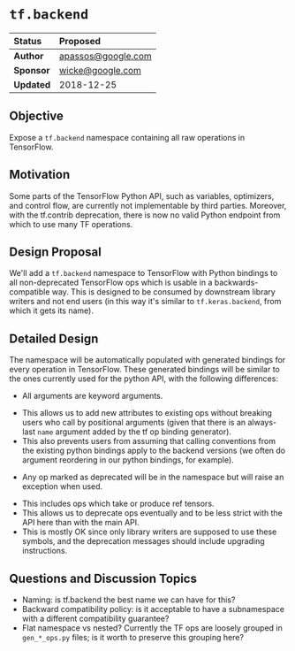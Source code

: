 # `tf.backend`

| Status | Proposed |
| :------------ | :------------------------------------------------------ |
| **Author**    | apassos@google.com 								  |
| **Sponsor**   | wicke@google.com                                        |
| **Updated**   | 2018-12-25                                              |

## Objective

Expose a `tf.backend` namespace containing all raw operations in TensorFlow.

## Motivation

Some parts of the TensorFlow Python API, such as variables, optimizers, and
control flow, are currently not implementable by third parties. Moreover, with
the tf.contrib deprecation, there is now no valid Python endpoint from which to
use many TF operations.

## Design Proposal

We'll add a `tf.backend` namespace to TensorFlow with Python bindings to all
non-deprecated TensorFlow ops which is usable in a backwards-compatible
way. This is designed to be consumed by downstream library writers and not end
users (in this way it's similar to `tf.keras.backend`, from which it gets its
name).

## Detailed Design

The namespace will be automatically populated with generated bindings for every
operation in TensorFlow. These generated bindings will be similar to the ones
currently used for the python API, with the following differences:

* All arguments are keyword arguments.
 - This allows us to add new attributes to existing ops without breaking users
   who call by positional arguments (given that there is an always-last `name`
   argument added by the tf op binding generator).
 - This also prevents users from assuming that calling conventions from the
   existing python bindings apply to the backend versions (we often do argument
   reordering in our python bindings, for example).
* Any op marked as deprecated will be in the namespace but will raise an
  exception when used.
 - This includes ops which take or produce ref tensors.
 - This allows us to deprecate ops eventually and to be less strict with the API
   here than with the main API.
 - This is mostly OK since only library writers are supposed to use these
   symbols, and the deprecation messages should include upgrading instructions.


## Questions and Discussion Topics

* Naming: is tf.backend the best name we can have for this?
* Backward compatibility policy: is it acceptable to have a subnamespace with a
different compatibility guarantee?
* Flat namespace vs nested? Currently the TF ops are loosely grouped in
  `gen_*_ops.py` files; is it worth to preserve this grouping here?
